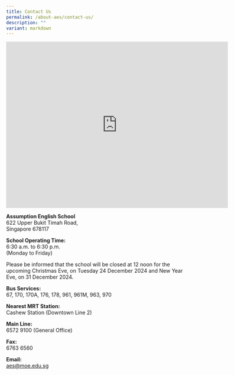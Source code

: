 ```yaml
---
title: Contact Us
permalink: /about-aes/contact-us/
description: ""
variant: markdown
---
```

<iframe loading="lazy" allowfullscreen="" style="border:0;" height="450" width="600" src="https://www.google.com/maps/embed?pb=!1m14!1m8!1m3!1d7977.35792849802!2d103.76641!3d1.369308!3m2!1i1024!2i768!4f13.1!3m3!1m2!1s0x0%3A0x4370f9e9f5e611d2!2sAssumption%20English%20School!5e0!3m2!1sen!2ssg!4v1668520278907!5m2!1sen!2ssg"></iframe>

**Assumption English School** <br>
622 Upper Bukit Timah Road, <br>
Singapore 678117

  

**School Operating Time:** <br>
6:30 a.m. to 6:30 p.m. <br>
(Monday to Friday) <br>

Please be informed that the school will be closed at 12 noon for the upcoming Christmas Eve, on Tuesday 24 December 2024 and New Year Eve, on 31 December 2024. <br>


**Bus Services:** <br>
67, 170, 170A, 176, 178, 961, 961M, 963, 970

**Nearest MRT Station:** <br>
Cashew Station (Downtown Line 2)

**Main Line:** <br>
6572 9100 (General Office)

**Fax:** <br>
6763 6560

**Email:** <br>
aes@moe.edu.sg